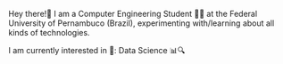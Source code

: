 Hey there!👋
I am a Computer Engineering Student 👨‍💻 at the Federal University of Pernambuco (Brazil),
experimenting with/learning about all kinds of technologies.

I am currently interested in 👀: Data Science 📊🔍

